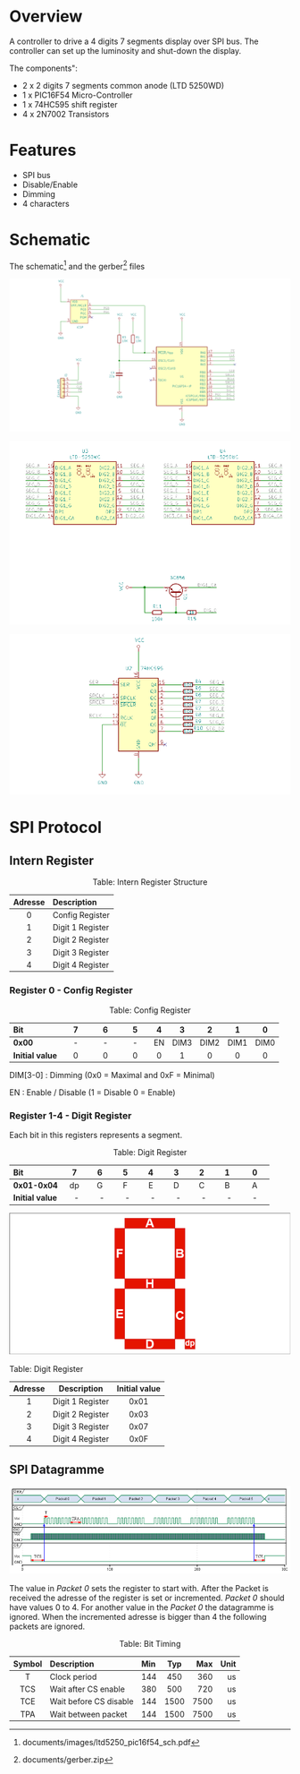  
# Overview

A controller to drive a 4 digits 7 segments display over SPI bus. The controller can set up the luminosity and shut-down the display.  

The components":

- 2 x 2 digits 7 segments common anode (LTD 5250WD)
- 1 x PIC16F54 Micro-Controller
- 1 x  74HC595 shift register
- 4 x 2N7002 Transistors

# Features

- SPI bus
- Disable/Enable
- Dimming
- 4 characters

# Schematic

The schematic[^schematic] and the gerber[^gerber] files

[^gerber]: documents/gerber.zip
[^schematic]: documents/images/ltd5250_pic16f54_sch.pdf

<figcaption>

![Schematic MCU\label{fig:schematic_mcu}](documents/images/schematic_mcu.png)

</figcaption>

<figcaption>

![Schematic Seven-Segments\label{fig:schematic_seven_segment}](documents/images/schematic_seven_segment.png)

</figcaption>

<figcaption>

![Schematic Programmer and Header\label{fig:shift_register}](documents/images/shift_register.png)

</figcaption>

# SPI Protocol

## Intern Register

<center>

Table: Intern Register Structure

| Adresse | Description |
|:---:|:---|
| 0   | Config Register  |
| 1   | Digit 1 Register |
| 2   | Digit 2 Register |
| 3   | Digit 3 Register |
| 4   | Digit 4 Register |

</center>

### Register 0 - Config Register

<center>

Table: Config Register 


|__Bit__            |   7   |   6   |   5   |   4   |   3    |   2    |   1    |   0   |
|:--------          |:-----:|:-----:|:-----:|:-----:|:------:|:------:|:------:|:-----:| 
|__0x00__           |   -   |   -   |   -   |  EN   |  DIM3  |  DIM2  |  DIM1  |  DIM0 | 
|__Initial value__  | &nbsp; &nbsp; 0 &nbsp; &nbsp; | &nbsp; &nbsp; 0 &nbsp; &nbsp; | &nbsp; &nbsp; 0 &nbsp; &nbsp;  |   0   |   1    |   0    |   0    |   0   |


</center>


DIM[3-0]
:  Dimming (0x0 = Maximal and 0xF = Minimal)

EN
: Enable / Disable (1 = Disable 0 = Enable)

### Register 1-4 - Digit Register

Each bit in this registers represents a segment.

<center>

Table: Digit Register 

|__Bit__            |  7   |  6   |  5   |  4   |  3   |  2   |  1   |  0  |
|:---               |:---: |:---: |:---: |:---: |:---: |:---: |:---: |:---:|
|__0x01-0x04__      | dp   |  G   |  F   |  E   |  D   |  C   |  B   |  A  |
|__Initial value__  | &nbsp; &nbsp; - &nbsp; | &nbsp; &nbsp; - &nbsp; | &nbsp; &nbsp; - &nbsp; | &nbsp; &nbsp; - &nbsp; | &nbsp; &nbsp; - &nbsp; | &nbsp; &nbsp; - &nbsp; | &nbsp; &nbsp; - &nbsp; | &nbsp; &nbsp; - &nbsp; &nbsp; |

</center>


<figcaption>

![Seven Segments\label{fig:seven_segments}](documents/images/seven_segments.png)

</figcaption>

Table: Digit Register 

| Adresse | Description | Initial value |
|:---:|:---:|:---:|
| 1   | Digit 1 Register | 0x01 |
| 2   | Digit 2 Register | 0x03 |
| 3   | Digit 3 Register | 0x07 |
| 4   | Digit 4 Register | 0x0F |

</center>

## SPI Datagramme

<figcaption>

![SPI Datagramme\label{fig:datagramme}](documents/images/spi.png) 

</figcaption>


The value in _Packet 0_ sets the register to start with. After the Packet is received the adresse of the register is set or incremented. _Packet 0_ should have values 0 to 4. For another value in the _Packet 0_ the datagramme is ignored. When the incremented adresse is bigger than 4 the following packets are ignored. 

<center>

Table: Bit Timing

| Symbol | Description | Min | Typ | Max | Unit |
|:---:|:---|:---|:---:|---:|---:|
| T | Clock period | 144 | 450 | 360 | us |
| TCS | Wait after CS enable | 380 | 500 | 720 | us |
| TCE | Wait before CS disable | 144| 1500 | 7500 | us |
| TPA | Wait between packet | 144| 1500 | 7500 | us |

</center>
